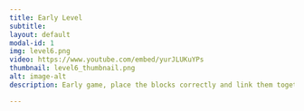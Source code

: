 ```yaml
---
title: Early Level
subtitle: 
layout: default
modal-id: 1
img: level6.png
video: https://www.youtube.com/embed/yurJLUKuYPs
thumbnail: level6_thumbnail.png
alt: image-alt
description: Early game, place the blocks correctly and link them together to move the notes to the speaker to play the right sounds.

---
```

